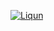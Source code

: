[![Liqun](https://github-readme-stats.vercel.app/api?username=CodeHaotian&show_icons=true)](https://github.com/anuraghazra/github-readme-stats)
